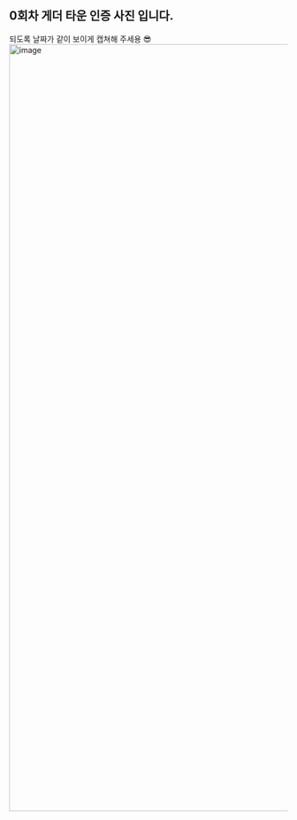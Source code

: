 ## 0회차 게더 타운 인증 사진 입니다.
되도록 날짜가 같이 보이게 캡쳐해 주세용 😎
<img width="1386" alt="image" src="https://github.com/mingzzi96/js-deep-dive-study/assets/134386378/079aed00-a2ef-4df2-a293-8a41741a9f3c">
